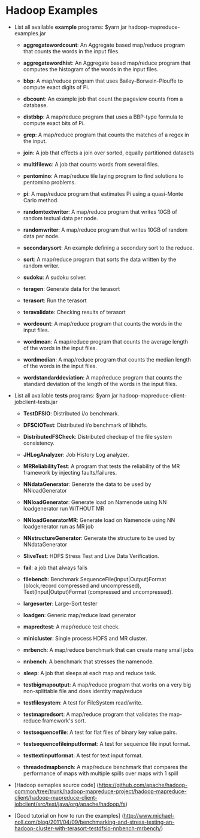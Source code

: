 # Hadoop Examples

* List all available __example__ programs: $yarn jar hadoop-mapreduce-examples.jar
  * __aggregatewordcount__: An Aggregate based map/reduce program that counts the words in the input files.
  
  * __aggregatewordhist__: An Aggregate based map/reduce program that computes the histogram of the words in the input files.
  
  * __bbp__: A map/reduce program that uses Bailey-Borwein-Plouffe to compute exact digits of Pi.

  * __dbcount__: An example job that count the pageview counts from a database.

  * __distbbp__: A map/reduce program that uses a BBP-type formula to compute exact bits of Pi.

  * __grep__: A map/reduce program that counts the matches of a regex in the input.

  * __join__: A job that effects a join over sorted, equally partitioned datasets
  
  * __multifilewc__: A job that counts words from several files.
  
  * __pentomino__: A map/reduce tile laying program to find solutions to pentomino problems.
  
  * __pi__: A map/reduce program that estimates Pi using a quasi-Monte Carlo method.
  
  * __randomtextwriter__: A map/reduce program that writes 10GB of random textual data per node.
  
  * __randomwriter__: A map/reduce program that writes 10GB of random data per node.
  
  * __secondarysort__: An example defining a secondary sort to the reduce.
  
  * __sort__: A map/reduce program that sorts the data written by the random writer.
  
  * __sudoku__: A sudoku solver.
  
  * __teragen__: Generate data for the terasort
  
  * __terasort__: Run the terasort
  
  * __teravalidate__: Checking results of terasort
  
  * __wordcount__: A map/reduce program that counts the words in the input files.
  
  * __wordmean__: A map/reduce program that counts the average length of the words in the input files.
  
  * __wordmedian__: A map/reduce program that counts the median length of the words in the input files.
  
  * __wordstandarddeviation__: A map/reduce program that counts the standard deviation of the length of the words in the input files.

* List all available __tests__ programs: $yarn jar hadoop-mapreduce-client-jobclient-tests.jar

  * __TestDFSIO__: Distributed i/o benchmark.

  * __DFSCIOTest__: Distributed i/o benchmark of libhdfs.

  * __DistributedFSCheck__: Distributed checkup of the file system consistency.

  * __JHLogAnalyzer__: Job History Log analyzer.

  * __MRReliabilityTest__: A program that tests the reliability of the MR framework by injecting faults/failures.
  
  * __NNdataGenerator__: Generate the data to be used by NNloadGenerator
  
  * __NNloadGenerator__: Generate load on Namenode using NN loadgenerator run WITHOUT MR
  
  * __NNloadGeneratorMR__: Generate load on Namenode using NN loadgenerator run as MR job
  
  * __NNstructureGenerator__: Generate the structure to be used by NNdataGenerator
  
  * __SliveTest__: HDFS Stress Test and Live Data Verification.
  
  * __fail__: a job that always fails
  
  * __filebench__: Benchmark SequenceFile(Input|Output)Format (block,record compressed and uncompressed), Text(Input|Output)Format (compressed and uncompressed).
  
  * __largesorter__: Large-Sort tester

  * __loadgen__: Generic map/reduce load generator
  
  * __mapredtest__: A map/reduce test check.
  
  * __minicluster__: Single process HDFS and MR cluster.
  
  * __mrbench__: A map/reduce benchmark that can create many small jobs
  
  * __nnbench__: A benchmark that stresses the namenode.
  
  * __sleep__: A job that sleeps at each map and reduce task.
	
  * __testbigmapoutput__: A map/reduce program that works on a very big non-splittable file and does identity map/reduce
  
  * __testfilesystem__: A test for FileSystem read/write.
  
  * __testmapredsort__: A map/reduce program that validates the map-reduce framework's sort.
  
  * __testsequencefile__: A test for flat files of binary key value pairs.	 
  
  * __testsequencefileinputformat__: A test for sequence file input format.

  * __testtextinputformat__: A test for text input format.
  
  * __threadedmapbench__: A map/reduce benchmark that compares the performance of maps with multiple spills over maps with 1 spill
 
* [Hadoop exmaples source code] (https://github.com/apache/hadoop-common/tree/trunk/hadoop-mapreduce-project/hadoop-mapreduce-client/hadoop-mapreduce-client-jobclient/src/test/java/org/apache/hadoop/fs)

* [Good tutorial on how to run the examples] (http://www.michael-noll.com/blog/2011/04/09/benchmarking-and-stress-testing-an-hadoop-cluster-with-terasort-testdfsio-nnbench-mrbench/)

